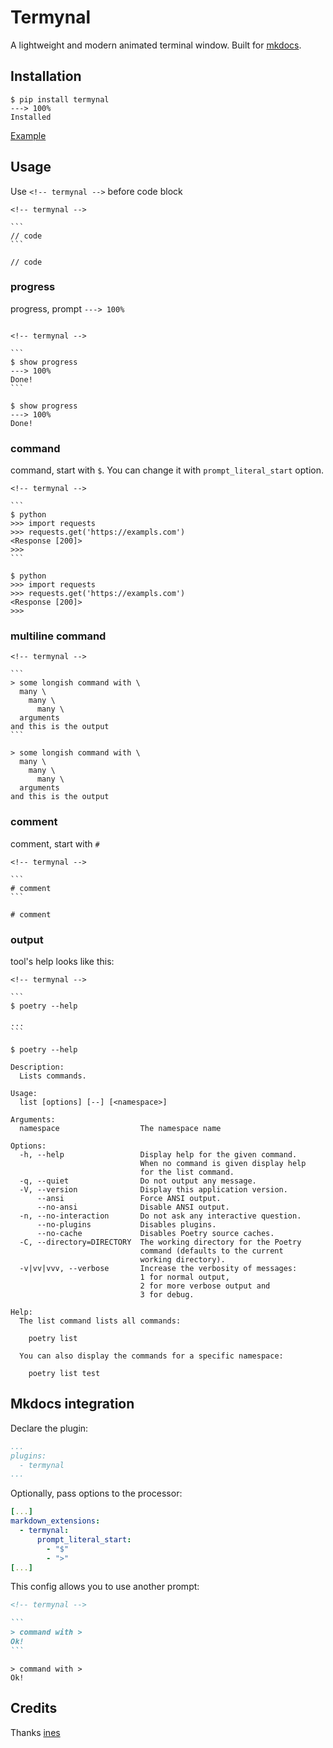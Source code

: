 # Termynal

A lightweight and modern animated terminal window.
Built for [mkdocs](https://www.mkdocs.org/).

## Installation

<!-- termynal -->

```
$ pip install termynal
---> 100%
Installed
```

[Example](https://daxartio.github.io/termynal/)

## Usage

Use `<!-- termynal -->` before code block

````
<!-- termynal -->

```
// code
```
````

<!-- termynal -->

```
// code
```

### progress

progress, prompt `---> 100%`

````

<!-- termynal -->

```
$ show progress
---> 100%
Done!
```
````

<!-- termynal -->

```
$ show progress
---> 100%
Done!
```

### command

command, start with `$`. You can change it with `prompt_literal_start` option.

````
<!-- termynal -->

```
$ python
>>> import requests
>>> requests.get('https://exampls.com')
<Response [200]>
>>>
```
````

<!-- termynal -->

```
$ python
>>> import requests
>>> requests.get('https://exampls.com')
<Response [200]>
>>>
```

### multiline command

````
<!-- termynal -->

```
> some longish command with \
  many \
    many \
      many \
  arguments
and this is the output
```
````

<!-- termynal -->

```
> some longish command with \
  many \
    many \
      many \
  arguments
and this is the output
```

### comment

comment, start with `#`

````
<!-- termynal -->

```
# comment
```
````

<!-- termynal -->

```console
# comment
```

### output

tool's help looks like this:

````
<!-- termynal -->

```
$ poetry --help

...
```
````

<!-- termynal -->

```
$ poetry --help

Description:
  Lists commands.

Usage:
  list [options] [--] [<namespace>]

Arguments:
  namespace                  The namespace name

Options:
  -h, --help                 Display help for the given command.
                             When no command is given display help
                             for the list command.
  -q, --quiet                Do not output any message.
  -V, --version              Display this application version.
      --ansi                 Force ANSI output.
      --no-ansi              Disable ANSI output.
  -n, --no-interaction       Do not ask any interactive question.
      --no-plugins           Disables plugins.
      --no-cache             Disables Poetry source caches.
  -C, --directory=DIRECTORY  The working directory for the Poetry
                             command (defaults to the current
                             working directory).
  -v|vv|vvv, --verbose       Increase the verbosity of messages:
                             1 for normal output,
                             2 for more verbose output and
                             3 for debug.

Help:
  The list command lists all commands:

    poetry list

  You can also display the commands for a specific namespace:

    poetry list test

```

## Mkdocs integration

Declare the plugin:

```yaml
...
plugins:
  - termynal
...
```

Optionally, pass options to the processor:

```yaml
[...]
markdown_extensions:
  - termynal:
      prompt_literal_start:
        - "$"
        - ">"
[...]
```

This config allows you to use another prompt:

````markdown
<!-- termynal -->

```
> command with >
Ok!
```

````
<!-- termynal -->

```
> command with >
Ok!
```

## Credits

Thanks [ines](https://github.com/ines/termynal)
